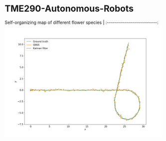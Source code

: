 # TME290-Autonomous-Robots




Self-organizing map of different flower species |
:-------------------------:
![](https://github.com/erik-norlin/TME290-Autonomous-Robots/blob/main/assignment3/Assignment3_Erik_Norlin/python_kinematic/plot/plots/path_taken.png?raw=true)

